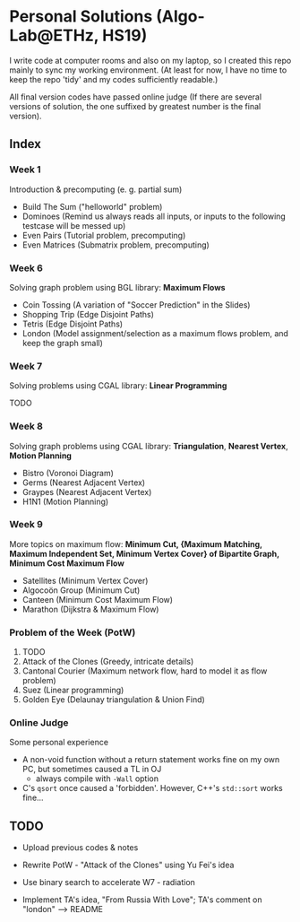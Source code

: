 # Personal Solutions (Algo-Lab@ETHz, HS19)

I write code at computer rooms and also on my laptop, so I created this repo mainly to sync my working environment. (At least for now, I have no time to keep the repo 'tidy' and my codes sufficiently readable.)

All final version codes have passed online judge (If there are several versions of solution, the one suffixed by greatest number is the final version).



## Index

### Week 1

Introduction & precomputing (e. g. partial sum)

- Build The Sum ("helloworld" problem)
- Dominoes (Remind us always reads all inputs, or inputs to the following testcase will be messed up)
- Even Pairs (Tutorial problem, precomputing)
- Even Matrices (Submatrix problem, precomputing)



### Week 6

Solving graph problem using BGL library: **Maximum Flows**

- Coin Tossing (A variation of "Soccer Prediction" in the Slides)
- Shopping Trip (Edge Disjoint Paths)
- Tetris (Edge Disjoint Paths)
- London (Model assignment/selection as a maximum flows problem, and keep the graph small)



### Week 7

Solving problems using CGAL library: **Linear Programming**

TODO



### Week 8

Solving graph problems using CGAL library: **Triangulation**, **Nearest Vertex**, **Motion Planning**

- Bistro (Voronoi Diagram)
- Germs (Nearest Adjacent Vertex)
- Graypes (Nearest Adjacent Vertex)
- H1N1 (Motion Planning)



### Week 9

More topics on maximum flow: **Minimum Cut, {Maximum Matching, Maximum Independent Set, Minimum Vertex Cover} of Bipartite Graph,  Minimum Cost Maximum Flow**

- Satellites (Minimum Vertex Cover)
- Algocoön Group (Minimum Cut)
- Canteen (Minimum Cost Maximum Flow)
- Marathon (Dijkstra & Maximum Flow)



### Problem of the Week (PotW)

1.  TODO
2. Attack of the Clones (Greedy, intricate details)
3.  Cantonal Courier (Maximum network flow, hard to model it as flow problem)
4.  Suez (Linear programming)
5.  Golden Eye (Delaunay triangulation & Union Find)



### Online Judge

Some personal experience

- A non-void function without a return statement works fine on my own PC, but sometimes caused a TL in OJ
  - always compile with `-Wall` option
- C's `qsort` once caused a 'forbidden'. However, C++'s `std::sort` works fine...



## TODO

- Upload previous codes & notes

- Rewrite PotW - "Attack of the Clones" using Yu Fei's idea
- Use binary search to accelerate W7 - radiation
- Implement TA's idea, "From Russia With Love"; TA's comment on "london" --> README